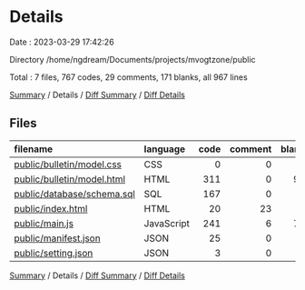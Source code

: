 # Details

Date : 2023-03-29 17:42:26

Directory /home/ngdream/Documents/projects/mvogtzone/public

Total : 7 files,  767 codes, 29 comments, 171 blanks, all 967 lines

[Summary](results.md) / Details / [Diff Summary](diff.md) / [Diff Details](diff-details.md)

## Files
| filename | language | code | comment | blank | total |
| :--- | :--- | ---: | ---: | ---: | ---: |
| [public/bulletin/model.css](/public/bulletin/model.css) | CSS | 0 | 0 | 1 | 1 |
| [public/bulletin/model.html](/public/bulletin/model.html) | HTML | 311 | 0 | 94 | 405 |
| [public/database/schema.sql](/public/database/schema.sql) | SQL | 167 | 0 | 0 | 167 |
| [public/index.html](/public/index.html) | HTML | 20 | 23 | 1 | 44 |
| [public/main.js](/public/main.js) | JavaScript | 241 | 6 | 74 | 321 |
| [public/manifest.json](/public/manifest.json) | JSON | 25 | 0 | 1 | 26 |
| [public/setting.json](/public/setting.json) | JSON | 3 | 0 | 0 | 3 |

[Summary](results.md) / Details / [Diff Summary](diff.md) / [Diff Details](diff-details.md)